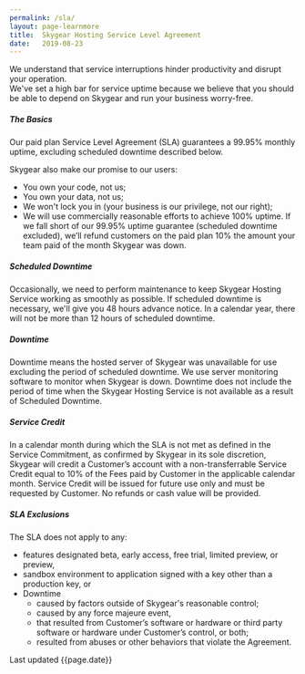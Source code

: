 ```yaml
---
permalink: /sla/
layout: page-learnmore
title:  Skygear Hosting Service Level Agreement
date:   2019-08-23
---
```

<p>We understand that service interruptions hinder productivity and disrupt your operation. <br>We've set a high bar for service uptime because we believe that you should be able to depend on Skygear and run your business worry-free.</p>

<h5>The Basics</h5>

<p>Our paid plan Service Level Agreement (SLA) guarantees a 99.95% monthly uptime, excluding scheduled downtime described below.</p>

<p>Skygear also make our promise to our users:</p>
<ul class="disc">
<li>You own your code, not us;</li>
<li>You own your data, not us;</li>
<li>We won't lock you in (your business is our privilege, not our right);</li>
<li>We will use commercially reasonable efforts to achieve 100% uptime. If we fall short of our 99.95% uptime guarantee (scheduled downtime excluded), we’ll refund customers on the paid plan 10% the amount your team paid of the month Skygear was down.</li>
</ul>

<h5>Scheduled Downtime</h5>
<p>Occasionally, we need to perform maintenance to keep Skygear Hosting Service working as smoothly as possible. If scheduled downtime is necessary, we'll give you 48 hours advance notice. In a calendar year, there will not be more than 12 hours of scheduled downtime. </p>

<h5>Downtime</h5>
<p>Downtime means the hosted server of Skygear was unavailable for use excluding the period of scheduled downtime. We use server monitoring software to monitor when Skygear is down. Downtime does not include the period of time when the Skygear Hosting Service is not available as a result of Scheduled Downtime.</p>

<h5>Service Credit</h5>

<p>In a calendar month during which the SLA is not met as defined in the Service Commitment, as confirmed by Skygear in its sole discretion, Skygear will credit a Customer’s account with a non-transferrable Service Credit equal to 10% of the Fees paid by Customer in the applicable calendar month. Service Credit will be issued for future use only and must be requested by Customer. No refunds or cash value will be provided.</p>

<h5>SLA Exclusions</h5>

<p>The SLA does not apply to any: </p>

<ul>
<li>features designated beta, early access, free trial, limited preview, or preview,</li>
<li>sandbox environment to application signed with a key other than a production key, or</li>
<li>Downtime
<ul class="circle">
<li>caused by factors outside of Skygear's reasonable control;</li>
<li>caused by any force majeure event,</li>
<li>that resulted from Customer’s software or hardware or third party software or hardware under Customer’s control, or both;</li>
<li>resulted from abuses or other behaviors that violate the Agreement.</li>
</ul>
</li>
</ul>


<p class="page__date">Last updated {{page.date}}</p>
